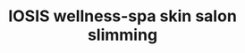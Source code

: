 ---
title: "IOSIS wellness-spa skin salon slimming"
url: /raipur/iosis-wellness-spa-skin-salon-slimming/
shop: Kosmetik
---